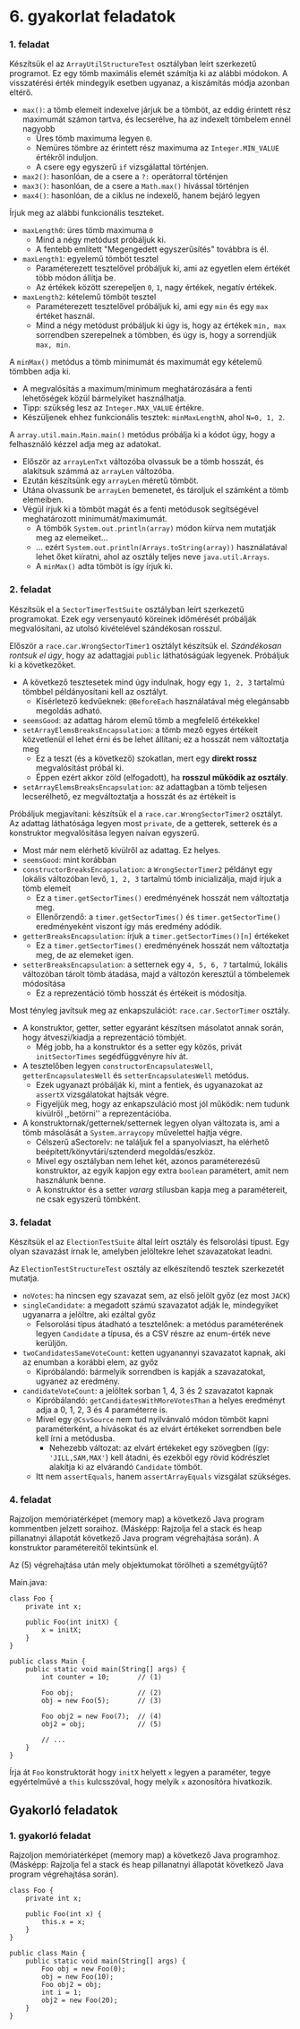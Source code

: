 # 6. gyakorlat feladatok


### 1. feladat

Készítsük el az `ArrayUtilStructureTest` osztályban leírt szerkezetű programot.
Ez egy tömb maximális elemét számítja ki az alábbi módokon.
A visszatérési érték mindegyik esetben ugyanaz, a kiszámítás módja azonban eltérő.

- `max()`: a tömb elemeit indexelve járjuk be a tömböt, az eddig érintett rész maximumát számon tartva, és lecserélve, ha az indexelt tömbelem ennél nagyobb
    - Üres tömb maximuma legyen `0`.
    - Nemüres tömbre az érintett rész maximuma az `Integer.MIN_VALUE` értékről induljon.
    - A csere egy egyszerű `if` vizsgálattal történjen.
- `max2()`: hasonlóan, de a csere a `?:` operátorral történjen
- `max3()`: hasonlóan, de a csere a `Math.max()` hívással történjen
- `max4()`: hasonlóan, de a ciklus ne indexelő, hanem bejáró legyen

Írjuk meg az alábbi funkcionális teszteket.

- `maxLength0`: üres tömb maximuma `0`
    - Mind a négy metódust próbáljuk ki.
    - A fentebb említett "Megengedett egyszerűsítés" továbbra is él.
- `maxLength1`: egyelemű tömböt tesztel
    - Paraméterezett tesztelővel próbáljuk ki, ami az egyetlen elem értékét több módon állítja be.
    - Az értékek között szerepeljen `0`, `1`, nagy értékek, negatív értékek.
- `maxLength2`: kételemű tömböt tesztel
    - Paraméterezett tesztelővel próbáljuk ki, ami egy `min` és egy `max` értéket használ.
    - Mind a négy metódust próbáljuk ki úgy is, hogy az értékek `min, max` sorrendben szerepelnek a tömbben, és úgy is, hogy a sorrendjük `max, min`.

A `minMax()` metódus a tömb minimumát és maximumát egy kételemű tömbben adja ki.

- A megvalósítás a maximum/minimum meghatározására a fenti lehetőségek közül bármelyiket használhatja.
- Tipp: szükség lesz az `Integer.MAX_VALUE` értékre.
- Készüljenek ehhez funkcionális tesztek: `minMaxLengthN`, ahol `N=0, 1, 2`.

A `array.util.main.Main.main()` metódus próbálja ki a kódot úgy, hogy a felhasználó kézzel adja meg az adatokat.

-   Először az `arrayLenTxt` változóba olvassuk be a tömb hosszát, és alakítsuk számmá az `arrayLen` változóba.
-   Ezután készítsünk egy `arrayLen` méretű tömböt.
-   Utána olvassunk be `arrayLen` bemenetet, és tároljuk el számként a tömb elemeiben.
-   Végül írjuk ki a tömböt magát és a fenti metódusok segítségével meghatározott minimumát/maximumát.
    -   A tömbök `System.out.println(array)` módon kiírva nem mutatják meg az elemeiket...
    -   ... ezért `System.out.println(Arrays.toString(array))` használatával lehet őket kiíratni, ahol az osztály teljes neve `java.util.Arrays`.
    -   A `minMax()` adta tömböt is így írjuk ki.

### 2. feladat

Készítsük el a `SectorTimerTestSuite` osztályban leírt szerkezetű programokat.
Ezek egy versenyautó köreinek időmérését próbálják megvalósítani, az utolsó kivételével szándékosan rosszul.

Először a `race.car.WrongSectorTimer1` osztályt készítsük el.
*Szándékosan rontsuk el úgy*, hogy az adattagjai `public` láthatóságúak legyenek.
Próbáljuk ki a következőket.

- A következő tesztesetek mind úgy indulnak, hogy egy `1, 2, 3` tartalmú tömbbel példányosítani kell az osztályt.
    - Kísérletező kedvűeknek: `@BeforeEach` használatával még elegánsabb megoldás adható.
- `seemsGood`: az adattag három elemű tömb a megfelelő értékekkel
- `setArrayElemsBreaksEncapsulation`: a tömb mező egyes értékeit közvetlenül el lehet érni és be lehet állítani; ez a hosszát nem változtatja meg
    - Ez a teszt (és a következő) szokatlan, mert egy **direkt rossz** megvalósítást próbál ki.
    - Éppen ezért akkor zöld (elfogadott), ha **rosszul működik az osztály**.
- `setArrayElemsBreaksEncapsulation`: az adattagban a tömb teljesen lecserélhető, ez megváltoztatja a hosszát és az értékeit is

Próbáljuk megjavítani: készítsük el a `race.car.WrongSectorTimer2` osztályt.
Az adattag láthatósága legyen most `private`, de a getterek, setterek és a konstruktor megvalósítása legyen naívan egyszerű.

- Most már nem elérhető kívülről az adattag. Ez helyes.
- `seemsGood`: mint korábban
- `constructorBreaksEncapsulation`: a `WrongSectorTimer2` példányt egy lokális változóban levő, `1, 2, 3` tartalmú tömb inicializálja, majd írjuk a tömb elemeit
    - Ez a `timer.getSectorTimes()` eredményének hosszát nem változtatja meg.
    - Ellenőrzendő: a `timer.getSectorTimes()` és `timer.getSectorTime()` eredményeként viszont így más eredmény adódik.
- `getterBreaksEncapsulation`: írjuk a `timer.getSectorTimes()[n]` értékeket
    - Ez a `timer.getSectorTimes()` eredményének hosszát nem változtatja meg, de az elemeket igen.
- `setterBreaksEncapsulation`: a setternek egy `4, 5, 6, 7` tartalmú, lokális változóban tárolt tömb átadása, majd a változón keresztül a tömbelemek módosítása
    - Ez a reprezentáció tömb hosszát és értékeit is módosítja.

Most tényleg javítsuk meg az enkapszulációt: `race.car.SectorTimer` osztály.

- A konstruktor, getter, setter egyaránt készítsen másolatot annak során, hogy átveszi/kiadja a reprezentáció tömbjét.
    - Még jobb, ha a konstruktor és a setter egy közös, privát `initSectorTimes` segédfüggvényre hív át.
- A tesztelőben legyen `constructorEncapsulatesWell`, `getterEncapsulatesWell` és `setterEncapsulatesWell` metódus.
    - Ezek ugyanazt próbálják ki, mint a fentiek, és ugyanazokat az `assertX` vizsgálatokat hajtsák végre.
    - Figyeljük meg, hogy az enkapszuláció most jól működik: nem tudunk kívülről ,,betörni'' a reprezentációba.
- A konstruktornak/getternek/setternek legyen olyan változata is, ami a tömb másolását a `System.arraycopy` művelettel hajtja végre.
    - Célszerű aSectorelv: ne találjuk fel a spanyolviaszt, ha elérhető beépített/könyvtári/sztenderd megoldás/eszköz.
    - Mivel egy osztályban nem lehet két, azonos paraméterezésű konstruktor, az egyik kapjon egy extra `boolean` paramétert, amit nem használunk benne.
    - A konstruktor és a setter *vararg* stílusban kapja meg a paramétereit, ne csak egyszerű tömbként.

### 3. feladat

Készítsük el az `ElectionTestSuite` által leírt osztály és felsorolási típust.
Egy olyan szavazást írnak le, amelyben jelöltekre lehet szavazatokat leadni.

Az `ElectionTestStructureTest` osztály az elkészítendő tesztek szerkezetét mutatja.

- `noVotes`: ha nincsen egy szavazat sem, az első jelölt győz (ez most `JACK`)
- `singleCandidate`: a megadott számú szavazatot adják le, mindegyiket ugyanarra a jelöltre, aki ezáltal győz
    - Felsorolási típus átadható a tesztelőnek: a metódus paraméterének legyen `Candidate` a típusa, és a CSV részre az enum-érték neve kerüljön.
- `twoCandidatesSameVoteCount`: ketten ugyanannyi szavazatot kapnak, aki az enumban a korábbi elem, az győz
    - Kipróbálandó: bármelyik sorrendben is kapják a szavazatokat, ugyanez az eredmény.
- `candidateVoteCount`: a jelöltek sorban 1, 4, 3 és 2 szavazatot kapnak
    - Kipróbálandó: `getCandidatesWithMoreVotesThan` a helyes eredményt adja a 0, 1, 2, 3 és 4 paraméterre is.
    - Mivel egy `@CsvSource` nem tud nyilvánvaló módon tömböt kapni paraméterként, a hívásokat és az elvárt értékeket sorrendben bele kell írni a metódusba.
        - Nehezebb változat: az elvárt értékeket egy szövegben (így: `'JILL,SAM,MAX'`) kell átadni, és ezekből egy rövid kódrészlet alakítja ki az elvárandó `Candidate` tömböt.
    - Itt nem `assertEquals`, hanem `assertArrayEquals` vizsgálat szükséges.

### 4. feladat

Rajzoljon memóriatérképet (memory map) a következő Java program kommentben jelzett soraihoz.
(Másképp: Rajzolja fel a stack és heap pillanatnyi állapotát következő Java program végrehajtása során).
A konstruktor paramétereitől tekintsünk el.

Az (5) végrehajtása után mely objektumokat törölheti a szemétgyűjtő?

Main.java:

~~~{.java}
class Foo {
    private int x;

    public Foo(int initX) {
        x = initX;
    }
}

public class Main {
    public static void main(String[] args) {
        int counter = 10;       // (1)

        Foo obj;                // (2)
        obj = new Foo(5);       // (3)

        Foo obj2 = new Foo(7);  // (4)
        obj2 = obj;             // (5)

        // ...
    }
}
~~~

Írja át `Foo` konstruktorát hogy `initX` helyett `x` legyen a paraméter, tegye egyértelművé a `this` kulcsszóval, hogy melyik `x` azonosítóra hivatkozik.

## Gyakorló feladatok

### 1. gyakorló feladat

Rajzoljon memóriatérképet (memory map) a következő Java programhoz.
(Másképp: Rajzolja fel a stack és heap pillanatnyi állapotát következő Java program végrehajtása során).

~~~{.java}
class Foo {
    private int x;

    public Foo(int x) {
        this.x = x;
    }
}

public class Main {
    public static void main(String[] args) {
        Foo obj = new Foo(0);
        obj = new Foo(10);
        Foo obj2 = obj;
        int i = 1;
        obj2 = new Foo(20);
    }
}
~~~
